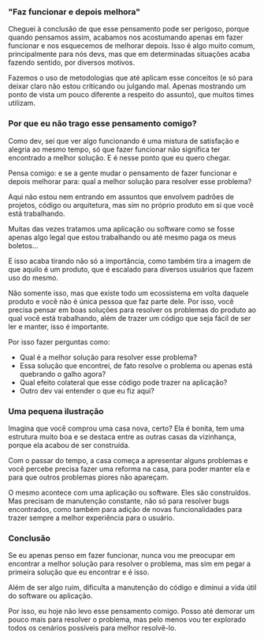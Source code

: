 <h3>"Faz funcionar e depois melhora"</h3>
<p>
  Cheguei à conclusão de que esse pensamento pode ser perigoso, porque quando pensamos assim, acabamos nos acostumando apenas em fazer funcionar e nos esquecemos de melhorar depois. Isso é algo muito comum, principalmente para nós devs, mas que em determinadas situações acaba fazendo sentido, por diversos motivos.
</p>
<p>
  Fazemos o uso de metodologias que até aplicam esse conceitos (e só para deixar claro não estou criticando ou julgando mal. Apenas mostrando um ponto de vista um pouco diferente a respeito do assunto), que muitos times utilizam.
</p>
<h3>Por que eu não trago esse pensamento comigo?</h3>
<p>
   Como dev, sei que ver algo funcionando é uma mistura de satisfação e alegria ao mesmo tempo, só que fazer funcionar não significa ter encontrado a melhor solução. E é nesse ponto que eu quero chegar.
</p>
<p>
   Pensa comigo: e se a gente mudar o pensamento de fazer funcionar e depois melhorar para: qual a melhor solução para resolver esse problema?
</p>
<p>
   Aqui não estou nem entrando em assuntos que envolvem padrões de projetos, código ou arquitetura, mas sim no próprio produto em si que você está trabalhando.
</p>
<p>
   Muitas das vezes tratamos uma aplicação ou software como se fosse apenas algo legal que estou trabalhando ou até mesmo paga os meus boletos...
</p>
<p>
   E isso acaba tirando não só a importância, como também tira a imagem de que aquilo é um produto, que é escalado para diversos usuários que fazem uso do mesmo.
</p>
<p>
   Não somente isso, mas que existe todo um ecossistema em volta daquele produto e você não é única pessoa que faz parte dele. Por isso, você precisa pensar em boas soluções para resolver os problemas do produto ao qual você está trabalhando, além de trazer um código que seja fácil de ser ler e manter, isso é importante.
</p>
<p>
   Por isso fazer perguntas como:
   <ul>
      <li>Qual é a melhor solução para resolver esse problema?</li>
      <li>Essa solução que encontrei, de fato resolve o problema ou apenas está quebrando o galho agora?</li>
      <li>Qual efeito colateral que esse código pode trazer na aplicação?</li>
      <li>Outro dev vai entender o que eu fiz aqui?</li>
   </ul>
</p>
<h3>Uma pequena ilustração</h3>
<p>
  Imagina que você comprou uma casa nova, certo? Ela é bonita, tem uma estrutura muito boa e se destaca entre as outras casas da vizinhança, porque ela acabou de ser construída.
</p>
<p>
  Com o passar do tempo, a casa começa a apresentar alguns problemas e você percebe precisa fazer uma reforma na casa, para poder manter ela e para que outros problemas piores não apareçam.
</p>
<p>
  O mesmo acontece com uma aplicação ou software. Eles são construídos. Mas precisam de manutenção constante, não só para resolver bugs encontrados, como também para adição de novas funcionalidades para trazer sempre a melhor experiência para o usuário.
</p>
<h3>Conclusão</h3>
<p>
  Se eu apenas penso em fazer funcionar, nunca vou me preocupar em encontrar a melhor solução para resolver o problema, mas sim em pegar a primeira solução que eu encontrar e é isso.
</p>
<p>
  Além de ser algo ruim, dificulta a manutenção do código e diminui a vida útil do software ou aplicação.
</p>
<p>
  Por isso, eu hoje não levo esse pensamento comigo. Posso até demorar um pouco mais para resolver o problema, mas pelo menos vou ter explorado todos os cenários possíveis para melhor resolvê-lo. 
</p>
